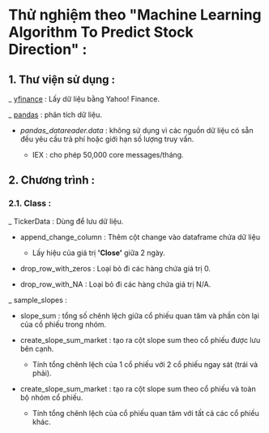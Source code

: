 # Thử nghiệm theo "Machine Learning Algorithm To Predict Stock Direction" :

## 1. Thư viện sử dụng : 

_ [yfinance](https://github.com/ranaroussi/yfinance) : Lấy dữ liệu bằng Yahoo! Finance.

_ [pandas](https://pandas.pydata.org/) : phân tích dữ liệu.

- *pandas_datareader.data* : không sử dụng vì các nguồn dữ liệu có sẵn đều yêu cầu trả phí hoặc giới hạn số lượng truy vấn.

    - IEX : cho phép 50,000 core messages/tháng.
    
## 2. Chương trình : 

### 2.1. Class :

_ TickerData : Dùng để lưu dữ liệu.

- append_change_column : Thêm cột change vào dataframe chứa dữ liệu
    
    - Lấy hiệu của giá trị **'Close'** giữa 2 ngày.
    
- drop_row_with_zeros : Loại bỏ đi các hàng chứa giá trị 0.

- drop_row_with_NA : Loại bỏ đi các hàng chứa giá trị N/A.

_ sample_slopes : 

- slope_sum : tổng số chênh lệch giữa cổ phiếu quan tâm và phần còn lại của cổ phiếu trong nhóm.

- create_slope_sum_market : tạo ra cột slope sum theo cổ phiếu được lưu bên cạnh.

    - Tính tổng chênh lệch của 1 cổ phiếu với 2 cổ phiếu ngay sát (trái và phải).

-  create_slope_sum_market : tạo ra cột slope sum theo cổ phiếu và toàn bộ nhóm cổ phiếu.
    
    - Tính tổng chênh lệch của cổ phiếu quan tâm với tất cả các cổ phiếu khác.